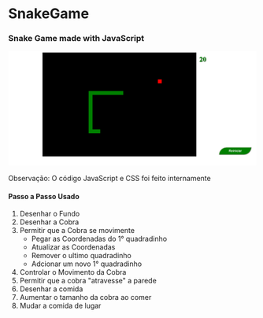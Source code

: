 # SnakeGame
### Snake Game made with JavaScript



![Print do Jogo](https://github.com/Gabriel-Vasconcelos/SnakeGame/blob/master/Print.PNG)


Observação: O código JavaScript e CSS foi feito internamente

#### Passo a Passo Usado 

1. Desenhar o Fundo
2. Desenhar a Cobra
3. Permitir que a Cobra se movimente
    - Pegar as Coordenadas do 1° quadradinho
    - Atualizar as Coordenadas
    - Remover o ultimo quadradinho
    - Adcionar um novo 1° quadradinho
4. Controlar o Movimento da Cobra
5. Permitir que a cobra "atravesse" a parede
6. Desenhar a comida
7. Aumentar o tamanho da cobra ao comer
8. Mudar a comida de lugar


